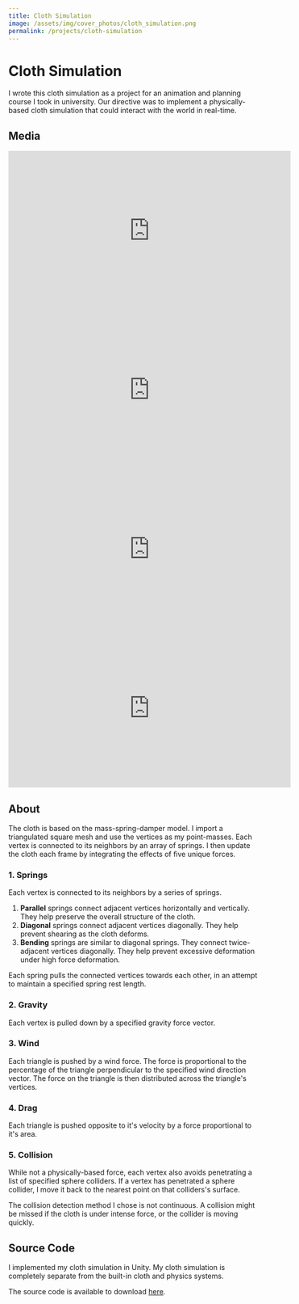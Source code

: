 ```yaml
---
title: Cloth Simulation
image: /assets/img/cover_photos/cloth_simulation.png
permalink: /projects/cloth-simulation
---
```


# Cloth Simulation

I wrote this cloth simulation as a project for an animation and planning course I took in university. Our directive was to implement a physically-based cloth simulation that could interact with the world in real-time.

## Media

<!-- Wind Contribution -->
<iframe width="560" height="315" src="https://www.youtube.com/embed/06mVig4gw7A" frameborder="0" allow="accelerometer; autoplay; encrypted-media; gyroscope; picture-in-picture" allowfullscreen></iframe>

<!-- Air Resistance -->
<iframe width="560" height="315" src="https://www.youtube.com/embed/J_5PoH2mDCg" frameborder="0" allow="accelerometer; autoplay; encrypted-media; gyroscope; picture-in-picture" allowfullscreen></iframe>

<!-- Spring Contributions -->
<iframe width="560" height="315" src="https://www.youtube.com/embed/Vrs03UxBzfc" frameborder="0" allow="accelerometer; autoplay; encrypted-media; gyroscope; picture-in-picture" allowfullscreen></iframe>

<!-- Collision Detection -->
<iframe width="560" height="315" src="https://www.youtube.com/embed/yDs7N-dbP4A" frameborder="0" allow="accelerometer; autoplay; encrypted-media; gyroscope; picture-in-picture" allowfullscreen></iframe>

## About

The cloth is based on the mass-spring-damper model. I import a triangulated square mesh and use the vertices as my point-masses. Each vertex is connected to its neighbors by an array of springs. I then update the cloth each frame by integrating the effects of five unique forces.

### 1. Springs

Each vertex is connected to its neighbors by a series of springs.

1. **Parallel** springs connect adjacent vertices horizontally and vertically. They help preserve the overall structure of the cloth.
2. **Diagonal** springs connect adjacent vertices diagonally. They help prevent shearing as the cloth deforms.
3. **Bending** springs are similar to diagonal springs. They connect twice-adjacent vertices diagonally. They help prevent excessive deformation under high force deformation.

Each spring pulls the connected vertices towards each other, in an attempt to maintain a specified spring rest length.

### 2. Gravity

Each vertex is pulled down by a specified gravity force vector.

### 3. Wind

Each triangle is pushed by a wind force. The force is proportional to the percentage of the triangle perpendicular to the specified wind direction vector. The force on the triangle is then distributed across the triangle's vertices.

### 4. Drag

Each triangle is pushed opposite to it's velocity by a force proportional to it's area.

### 5. Collision

While not a physically-based force, each vertex also avoids penetrating a list of specified sphere colliders. If a vertex has penetrated a sphere collider, I move it back to the nearest point on that colliders's surface.

The collision detection method I chose is not continuous. A collision might be missed if the cloth is under intense force, or the collider is moving quickly.

## Source Code

I implemented my cloth simulation in Unity. My cloth simulation is completely separate from the built-in cloth and physics systems.

The source code is available to download [here](https://github.com/danielshervheim/Cloth-Simulation).
